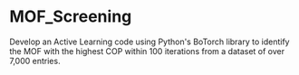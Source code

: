 # MOF_Screening
Develop an Active Learning code using Python's BoTorch library to identify the MOF with the highest COP within 100 iterations from a dataset of over 7,000 entries.
